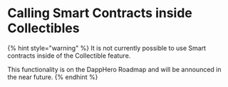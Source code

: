 # Calling Smart Contracts inside Collectibles

{% hint style="warning" %}
It is not currently possible to use Smart contracts inside of the Collectible feature.

This functionality is on the DappHero Roadmap and will be announced in the near future. 
{% endhint %}

